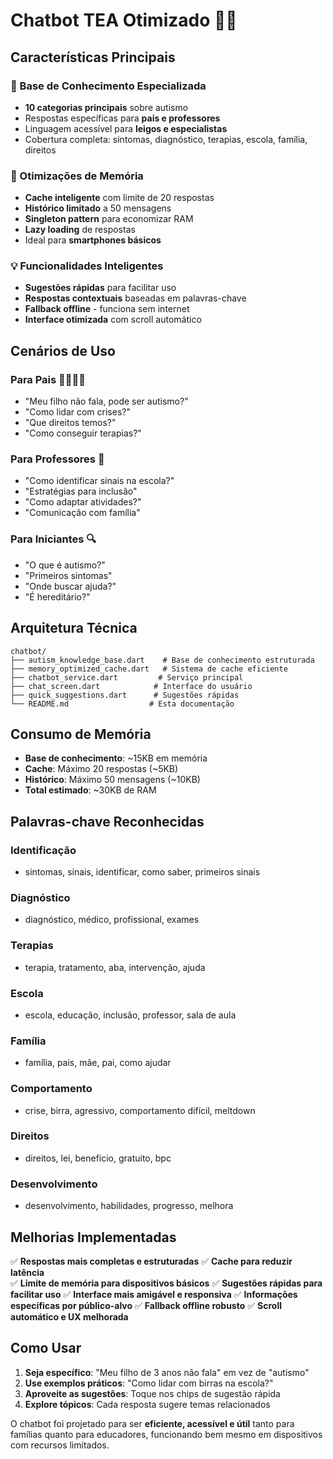 # Chatbot TEA Otimizado 🤖💙

## Características Principais

### 🧠 Base de Conhecimento Especializada
- **10 categorias principais** sobre autismo
- Respostas específicas para **pais e professores**
- Linguagem acessível para **leigos e especialistas**
- Cobertura completa: sintomas, diagnóstico, terapias, escola, família, direitos

### 🚀 Otimizações de Memória
- **Cache inteligente** com limite de 20 respostas
- **Histórico limitado** a 50 mensagens
- **Singleton pattern** para economizar RAM
- **Lazy loading** de respostas
- Ideal para **smartphones básicos**

### 💡 Funcionalidades Inteligentes
- **Sugestões rápidas** para facilitar uso
- **Respostas contextuais** baseadas em palavras-chave
- **Fallback offline** - funciona sem internet
- **Interface otimizada** com scroll automático

## Cenários de Uso

### Para Pais 👨‍👩‍👧‍👦
- "Meu filho não fala, pode ser autismo?"
- "Como lidar com crises?"
- "Que direitos temos?"
- "Como conseguir terapias?"

### Para Professores 🏫
- "Como identificar sinais na escola?"
- "Estratégias para inclusão"
- "Como adaptar atividades?"
- "Comunicação com família"

### Para Iniciantes 🔍
- "O que é autismo?"
- "Primeiros sintomas"
- "Onde buscar ajuda?"
- "É hereditário?"

## Arquitetura Técnica

```
chatbot/
├── autism_knowledge_base.dart    # Base de conhecimento estruturada
├── memory_optimized_cache.dart   # Sistema de cache eficiente
├── chatbot_service.dart         # Serviço principal
├── chat_screen.dart            # Interface do usuário
├── quick_suggestions.dart      # Sugestões rápidas
└── README.md                  # Esta documentação
```

## Consumo de Memória

- **Base de conhecimento**: ~15KB em memória
- **Cache**: Máximo 20 respostas (~5KB)
- **Histórico**: Máximo 50 mensagens (~10KB)
- **Total estimado**: ~30KB de RAM

## Palavras-chave Reconhecidas

### Identificação
- sintomas, sinais, identificar, como saber, primeiros sinais

### Diagnóstico  
- diagnóstico, médico, profissional, exames

### Terapias
- terapia, tratamento, aba, intervenção, ajuda

### Escola
- escola, educação, inclusão, professor, sala de aula

### Família
- família, pais, mãe, pai, como ajudar

### Comportamento
- crise, birra, agressivo, comportamento difícil, meltdown

### Direitos
- direitos, lei, benefício, gratuito, bpc

### Desenvolvimento
- desenvolvimento, habilidades, progresso, melhora

## Melhorias Implementadas

✅ **Respostas mais completas e estruturadas**
✅ **Cache para reduzir latência**  
✅ **Limite de memória para dispositivos básicos**
✅ **Sugestões rápidas para facilitar uso**
✅ **Interface mais amigável e responsiva**
✅ **Informações específicas por público-alvo**
✅ **Fallback offline robusto**
✅ **Scroll automático e UX melhorada**

## Como Usar

1. **Seja específico**: "Meu filho de 3 anos não fala" em vez de "autismo"
2. **Use exemplos práticos**: "Como lidar com birras na escola?"
3. **Aproveite as sugestões**: Toque nos chips de sugestão rápida
4. **Explore tópicos**: Cada resposta sugere temas relacionados

O chatbot foi projetado para ser **eficiente, acessível e útil** tanto para famílias quanto para educadores, funcionando bem mesmo em dispositivos com recursos limitados.